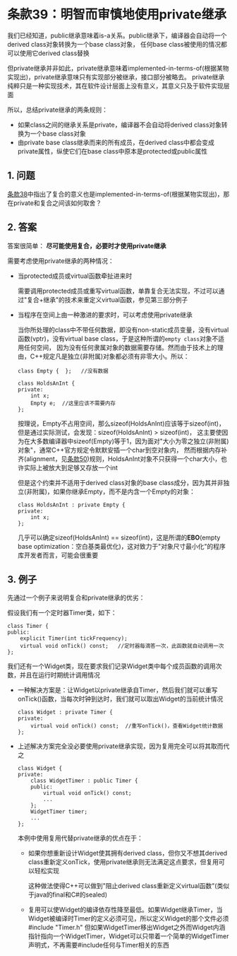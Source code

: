 # 条款39：明智而审慎地使用private继承

我们已经知道，public继承意味着is-a关系。public继承下，编译器会自动将一个derived class对象转换为一个base class对象，
任何base class被使用的情况都可以使用它derived class替换

但private继承并非如此，private继承意味着implemented-in-terms-of(根据某物实现出)，private继承意味只有实现部分被继承，接口部分被略去。
private继承纯粹只是一种实现技术，其在软件设计层面上没有意义，其意义只及于软件实现层面

所以，总结private继承的两条规则：

- 如果class之间的继承关系是private，编译器不会自动将derived class对象转换为一个base class对象
- 由private base class继承而来的所有成员，在derived class中都会变成private属性，纵使它们在base class中原本是protected或public属性


## 1. 问题

[条款38](content/terms38.md)中指出了复合的意义也是implemented-in-terms-of(根据某物实现出)，那在private和复合之间该如何取舍？

## 2. 答案

答案很简单： **尽可能使用复合，必要时才使用private继承** 


需要考虑使用private继承的两种情况：

- 当protected成员或virtual函数牵扯进来时

  需要调用protected成员或重写virtual函数，单靠复合无法实现，不过可以通过"复合+继承"的技术来重定义virtual函数，参见第三部分例子

- 当程序在空间上由一种激进的要求时，可以考虑使用private继承

  当你所处理的class中不带任何数据，即没有non-static成员变量，没有virtual函数(vptr)，没有virtual base class，于是这种所谓的`empty class`对象不适用任何空间，
  因为没有任何隶属对象的数据需要存储。然而由于技术上的理由，C++规定凡是独立(非附属)对象都必须有非零大小。所以：
  
  ```
  class Empty {  };   //没有数据
  
  class HoldsAnInt {
  private:
      int x;
      Empty e;  //这里应该不需要内存
  };
  ```
  
  按理说，Empty不占用空间，那么sizeof(HoldsAnInt)应该等于sizeof(int)，但是通过实际测试，会发现：sizeof(HoldsAnInt) > sizeof(int)，
  这主要使因为在大多数编译器中sizeof(Empty)等于1，因为面对"大小为零之独立(非附属)对象"，通常C++官方规定令默默安插一个char到空对象内，
  然而根据内存补齐(alignment，见[条款50](content/terms50.md))规则，HoldsAnInt对象不只获得一个char大小，也许实际上被放大到足够又存放一个int
  
  但是这个约束并不适用于derived class对象的base class成分，因为其并非独立(非附属)，如果你继承Empty，而不是内含一个Empty的对象：
  ```
  class HoldsAnInt : private Empty {
  private:
      int x;
  };
  ```
  几乎可以确定sizeof(HoldsAnInt) == sizeof(int)，这是所谓的**EBO**(empty base optimization：空白基类最优化)，这对致力于"对象尺寸最小化"的程序库开发者而言，可能会很重要

## 3. 例子

先通过一个例子来说明复合和private继承的优劣：

假设我们有一个定时器Timer类，如下：
```
class Timer {
public:
    explicit Timer(int tickFrequency);
    virtual void onTick() const;   //定时器每滴答一次，此函数就自动调用一次
};
```

我们还有一个Widget类，现在要求我们记录Widget类中每个成员函数的调用次数，并且在运行时期统计调用情况

- 一种解决方案是：让Widget以private继承自Timer，然后我们就可以重写onTick()函数，当每次时钟到达时，我们就可以取出Widget的当前统计情况
  ```
  class Widget : private Timer {
  private:
      virtual void onTick() const;  //重写onTick()，查看Widget统计数据
  };
  ```
 
- 上述解决方案完全没必要使用private继承实现，因为复用完全可以将其取而代之
  ```
  class Widget {
  private:
      class WidgetTimer : public Timer {
      public:
          virtual void onTick() const;
          ...
      };
      WidgetTimer timer;
      ...
  };
  ```
  本例中使用复用代替private继承的优点在于：
  
  - 如果你想重新设计Widget使其拥有derived class，但你又不想其derived class重新定义onTick，使用private继承则无法满足这点要求，但复用可以轻松实现
    
    这种做法使得C++可以做到"阻止derived class重新定义virtual函数"(类似于java的final和C#的sealed)
  
  - 复用可以使Widget的编译依存性降至最低。如果Widget继承Timer，当Widget被编译时Timer的定义必须可见，所以定义Widget的那个文件必须#include "Timer.h"
    但如果WidgetTimer移出Widget之外而Widget内涵指针指向一个WidgetTimer，Widget可以只带着一个简单的WidgetTimer声明式，不再需要#include任何与Timer相关的东西
